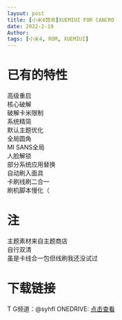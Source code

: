 ```yaml
---
layout: post
title: [小米4馆改]XUEMIUI FOR CANCRO 
date: 2022-2-19
Author:  
tags: [小米4, ROM, XUEMIUI]
---
```


# 已有的特性
高级重启  
核心破解  
破解卡米限制  
系统精简  
默认主题优化  
全局圆角  
MI SANS全局  
人脸解锁  
部分系统应用替换  
自动刷入面具  
卡刷线刷二合一  
刷机脚本慢化（  


# 注
主题素材来自主题商店  
自行双清  
虽是卡线合一包但线刷我还没试过  

# 下载链接  
T G频道：@syhfl
ONEDRIVE: [点击查看](https://wbmsy-my.sharepoint.com/:u:/g/personal/lswlc33_wbmsy_onmicrosoft_com/EYa5DApCD2tMvgf-wNjH5c4BxQifcL6FVUUyIBWZiZxdCw?e=5Bl3gr)
